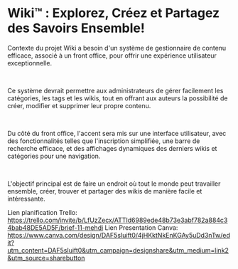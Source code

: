 # Wiki™ : Explorez, Créez et Partagez des Savoirs Ensemble!

Contexte du projet
Wiki a besoin d'un système de gestionnaire de contenu efficace, associé à un front office, pour offrir une expérience utilisateur exceptionnelle.

​

Ce système devrait permettre aux administrateurs de gérer facilement les catégories, les tags et les wikis, tout en offrant aux auteurs la possibilité de créer, modifier et supprimer leur propre contenu.

​

Du côté du front office, l'accent sera mis sur une interface utilisateur, avec des fonctionnalités telles que l'inscription simplifiée, une barre de recherche efficace, et des affichages dynamiques des derniers wikis et catégories pour une navigation.

​

L'objectif principal est de faire un endroit où tout le monde peut travailler ensemble, créer, trouver et partager des wikis de manière facile et intéressante.


Lien planification Trello: https://trello.com/invite/b/LfUzZecx/ATTId6989ede48b73e3abf782a884c34bab48DE5AD5F/brief-11-mehdi
Lien Presentation Canva: https://www.canva.com/design/DAF5sIuift0/4jHKktNkEnKGAy5uDd3nTw/edit?utm_content=DAF5sIuift0&utm_campaign=designshare&utm_medium=link2&utm_source=sharebutton